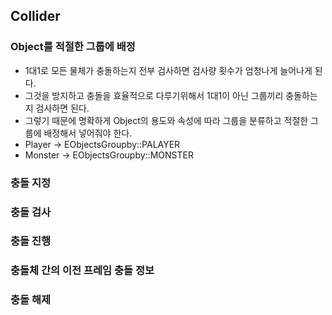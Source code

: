 ## Collider
  
### Object를 적절한 그룹에 배정
- 1대1로 모든 물체가 충돌하는지 전부 검사하면 검사량 횟수가 엄청나게 늘어나게 된다.
- 그것을 방지하고 충돌을 효율적으로 다루기위해서 1대1이 아닌 그룹끼리 충돌하는지 검사하면 된다.
- 그렇기 때문에 명확하게 Object의 용도와 속성에 따라 그룹을 분류하고 적절한 그룹에 배정해서 넣어줘야 한다.
- Player -> EObjectsGroupby::PALAYER
- Monster -> EObjectsGroupby::MONSTER

### 충돌 지정


### 충돌 검사

### 충돌 진행

### 충돌체 간의 이전 프레임 충돌 정보


### 충돌 해제
